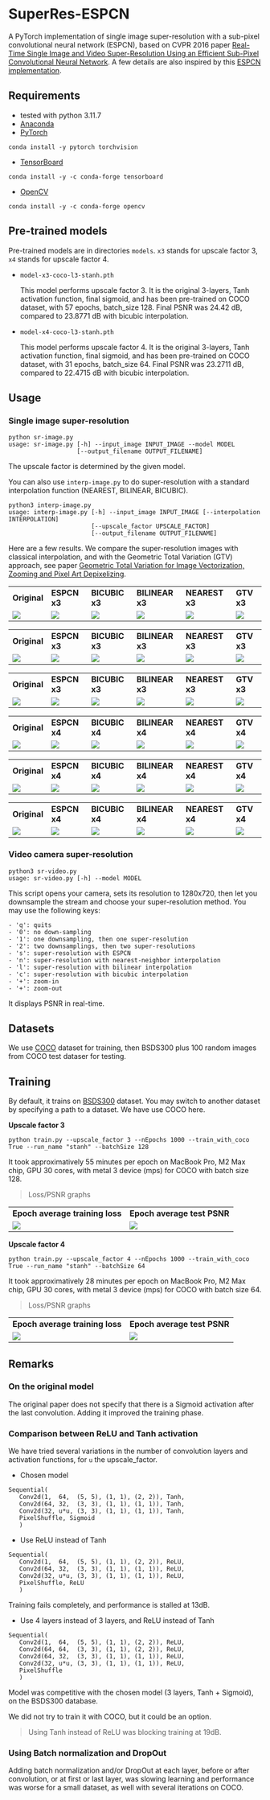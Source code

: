 # SuperRes-ESPCN

A PyTorch implementation of single image super-resolution with a
sub-pixel convolutional neural network (ESPCN), based on CVPR 2016
paper [Real-Time Single Image and Video Super-Resolution Using an
Efficient Sub-Pixel Convolutional Neural
Network](https://arxiv.org/abs/1609.05158). A few details are also
inspired by this [ESPCN
implementation](https://github.com/leftthomas/ESPCN).

## Requirements

- tested with python 3.11.7
- [Anaconda](https://www.anaconda.com/download/)
- [PyTorch](https://pytorch.org)
```
conda install -y pytorch torchvision
```
- [TensorBoard](https://www.tensorflow.org/tensorboard)
```
conda install -y -c conda-forge tensorboard
```
- [OpenCV](https://opencv.org)
```
conda install -y -c conda-forge opencv
```

## Pre-trained models

Pre-trained models are in directories `models`. `x3` stands for upscale factor 3, `x4` stands for upscale factor 4.

* `model-x3-coco-l3-stanh.pth`

  This model performs upscale factor 3. It is the original 3-layers,
  Tanh activation function, final sigmoid, and has been pre-trained on
  COCO dataset, with 57 epochs, batch_size 128. Final PSNR was 24.42
  dB, compared to 23.8771 dB with bicubic interpolation.

* `model-x4-coco-l3-stanh.pth`

  This model performs upscale factor 4.  It is the original 3-layers,
  Tanh activation function, final sigmoid, and has been pre-trained on
  COCO dataset, with 31 epochs, batch_size 64.  Final PSNR was 23.2711
  dB, compared to 22.4715 dB with bicubic interpolation.

## Usage

### Single image super-resolution

```
python sr-image.py
usage: sr-image.py [-h] --input_image INPUT_IMAGE --model MODEL
                   [--output_filename OUTPUT_FILENAME]
```

The upscale factor is determined by the given model.

You can also use `interp-image.py` to do super-resolution with a
standard interpolation function (NEAREST, BILINEAR, BICUBIC).

```
python3 interp-image.py
usage: interp-image.py [-h] --input_image INPUT_IMAGE [--interpolation INTERPOLATION]
                       [--upscale_factor UPSCALE_FACTOR]
                       [--output_filename OUTPUT_FILENAME]
```

Here are a few results. We compare the super-resolution images with classical interpolation, and with the Geometric Total Variation (GTV) approach, see paper [Geometric Total Variation for Image Vectorization, Zooming and Pixel Art Depixelizing](https://jacquesolivierlachaud.github.io/publication/kerautret-2019-acpr/).

<table>
<tr>
<td> <b> Original </b> </td>
<td> <b> ESPCN x3 </b> </td>
<td> <b> BICUBIC x3</b> </td>
<td> <b> BILINEAR x3</b> </td>
<td> <b> NEAREST x3</b> </td>
<td> <b> GTV x3</b> </td>
</tr>
<tr>
<td> <img src="images/mario-yoshi.png"> </td>
<td> <img src="images/mario-yoshi-up3-espcn.png"> </td>
<td> <img src="images/mario-yoshi-up3-bicubic.png"> </td>
<td> <img src="images/mario-yoshi-up3-bilinear.png"> </td>
<td> <img src="images/mario-yoshi-up3-nearest.png"> </td>
<td> <img src="images/mario-yoshi-up3-gtv.png"> </td>
</tr>
</table>
<table>
<tr>
<td> <b> Original </b> </td>
<td> <b> ESPCN x3</b> </td>
<td> <b> BICUBIC x3</b> </td>
<td> <b> BILINEAR x3</b> </td>
<td> <b> NEAREST x3</b> </td>
<td> <b> GTV x3</b> </td>
</tr>
<tr>
<td> <img src="images/urban.png"> </td>
<td> <img src="images/urban-x3-espcn.png"> </td>
<td> <img src="images/urban-x3-bicubic.png"> </td>
<td> <img src="images/urban-x3-bilinear.png"> </td>
<td> <img src="images/urban-x3-nearest.png"> </td>
<td> <img src="images/urban-x3-gtv.png"> </td>
</tr>
</table>
<table>
<tr>
<td> <b> Original </b> </td>
<td> <b> ESPCN x3</b> </td>
<td> <b> BICUBIC x3</b> </td>
<td> <b> BILINEAR x3</b> </td>
<td> <b> NEAREST x3</b> </td>
<td> <b> GTV x3</b> </td>
</tr>
<tr>
<td> <img src="images/papillon.png"> </td>
<td> <img src="images/papillon-x3-espcn.png"> </td>
<td> <img src="images/papillon-x3-bicubic.png"> </td>
<td> <img src="images/papillon-x3-bilinear.png"> </td>
<td> <img src="images/papillon-x3-nearest.png"> </td>
<td> <img src="images/papillon-x3-gtv.png"> </td>
</tr>
</table>

<table>
<tr>
<td> <b> Original </b> </td>
<td> <b> ESPCN x4 </b> </td>
<td> <b> BICUBIC x4</b> </td>
<td> <b> BILINEAR x4</b> </td>
<td> <b> NEAREST x4</b> </td>
<td> <b> GTV x4</b> </td>
</tr>
<tr>
<td> <img src="images/mario-yoshi.png"> </td>
<td> <img src="images/mario-yoshi-up4-espcn.png"> </td>
<td> <img src="images/mario-yoshi-up4-bicubic.png"> </td>
<td> <img src="images/mario-yoshi-up4-bilinear.png"> </td>
<td> <img src="images/mario-yoshi-up4-nearest.png"> </td>
<td> <img src="images/mario-yoshi-up4-gtv.png"> </td>
</tr>
</table>
<table>
<tr>
<td> <b> Original </b> </td>
<td> <b> ESPCN x4</b> </td>
<td> <b> BICUBIC x4</b> </td>
<td> <b> BILINEAR x4</b> </td>
<td> <b> NEAREST x4</b> </td>
<td> <b> GTV x4</b> </td>
</tr>
<tr>
<td> <img src="images/urban.png"> </td>
<td> <img src="images/urban-x4-espcn.png"> </td>
<td> <img src="images/urban-x4-bicubic.png"> </td>
<td> <img src="images/urban-x4-bilinear.png"> </td>
<td> <img src="images/urban-x4-nearest.png"> </td>
<td> <img src="images/urban-x4-gtv.png"> </td>
</tr>
</table>
<table>
<tr>
<td> <b> Original </b> </td>
<td> <b> ESPCN x4</b> </td>
<td> <b> BICUBIC x4</b> </td>
<td> <b> BILINEAR x4</b> </td>
<td> <b> NEAREST x4</b> </td>
<td> <b> GTV x4</b> </td>
</tr>
<tr>
<td> <img src="images/papillon.png"> </td>
<td> <img src="images/papillon-x4-espcn.png"> </td>
<td> <img src="images/papillon-x4-bicubic.png"> </td>
<td> <img src="images/papillon-x4-bilinear.png"> </td>
<td> <img src="images/papillon-x4-nearest.png"> </td>
<td> <img src="images/papillon-x4-gtv.png"> </td>
</tr>
</table>


### Video camera super-resolution

```
python3 sr-video.py
usage: sr-video.py [-h] --model MODEL
```

This script opens your camera, sets its resolution to 1280x720, then
let you downsample the stream and choose your super-resolution
method. You may use the following keys:

```
- 'q': quits
- '0': no down-sampling
- '1': one downsampling, then one super-resolution
- '2': two downsamplings, then two super-resolutions
- 's': super-resolution with ESPCN
- 'n': super-resolution with nearest-neighbor interpolation
- 'l': super-resolution with bilinear interpolation
- 'c': super-resolution with bicubic interpolation
- '+': zoom-in
- '+': zoom-out
```

It displays PSNR in real-time.

## Datasets

We use [COCO](https://cocodataset.org/#home) dataset for training,
then BSDS300 plus 100 random images from COCO test dataser for
testing.

## Training

By default, it trains on
[BSDS300](https://www2.eecs.berkeley.edu/Research/Projects/CS/vision/bsds/)
dataset. You may switch to another dataset by specifying a path to a
dataset. We have use COCO here.

**Upscale factor 3**

```
python train.py --upscale_factor 3 --nEpochs 1000 --train_with_coco True --run_name "stanh" --batchSize 128
```

It took approximatively 55 minutes per epoch on MacBook Pro, M2 Max
chip, GPU 30 cores, with metal 3 device (mps) for COCO with batch size
128.


> Loss/PSNR graphs

<table>
<tr>
<td> <b>Epoch average training loss</b> </td>
<td> <b>Epoch average test PSNR</b> </td>
</tr>
<tr>
<td> <img src="graphs/up3/epoch average loss.png"> </td>
<td> <img src="graphs/up3/epoch average psnr.png"> </td>
</tr>
</table>

**Upscale factor 4**

```
python train.py --upscale_factor 4 --nEpochs 1000 --train_with_coco True --run_name "stanh" --batchSize 64
```


It took approximatively 28 minutes per epoch on MacBook Pro, M2 Max
chip, GPU 30 cores, with metal 3 device (mps) for COCO with batch size
64.

> Loss/PSNR graphs

<table>
<tr>
<td> <b>Epoch average training loss</b> </td>
<td> <b>Epoch average test PSNR</b> </td>
</tr>
<tr>
<td> <img src="graphs/up4/epoch average loss.png"> </td>
<td> <img src="graphs/up4/epoch average psnr.png"> </td>
</tr>
</table>

## Remarks

### On the original model

The original paper does not specify that there is a Sigmoid activation
after the last convolution. Adding it improved the training phase.

### Comparison between ReLU and Tanh activation

We have tried several variations in the number of convolution layers
and activation functions, for `u` the upscale_factor.

* Chosen model
```
Sequential(
   Conv2d(1,  64,  (5, 5), (1, 1), (2, 2)), Tanh,
   Conv2d(64, 32,  (3, 3), (1, 1), (1, 1)), Tanh,
   Conv2d(32, u*u, (3, 3), (1, 1), (1, 1)), Tanh,
   PixelShuffle, Sigmoid
   )		 
```

* Use ReLU instead of Tanh
```
Sequential(
   Conv2d(1,  64,  (5, 5), (1, 1), (2, 2)), ReLU,
   Conv2d(64, 32,  (3, 3), (1, 1), (1, 1)), ReLU,
   Conv2d(32, u*u, (3, 3), (1, 1), (1, 1)), ReLU,
   PixelShuffle, ReLU
   )		 
```

Training fails completely, and performance is stalled at 13dB.

* Use 4 layers instead of 3 layers, and ReLU instead of Tanh
```
Sequential(
   Conv2d(1,  64,  (5, 5), (1, 1), (2, 2)), ReLU,
   Conv2d(64, 64,  (3, 3), (1, 1), (2, 2)), ReLU,   
   Conv2d(64, 32,  (3, 3), (1, 1), (1, 1)), ReLU,
   Conv2d(32, u*u, (3, 3), (1, 1), (1, 1)), ReLU,
   PixelShuffle
   )		 
```

Model was competitive with the chosen model (3 layers, Tanh +
Sigmoid), on the BSDS300 database.

We did not try to train it with COCO, but it could be an option.

> Using Tanh instead of ReLU was blocking training at 19dB.

### Using Batch normalization and DropOut

Adding batch normalization and/or DropOut at each layer, before or
after convolution, or at first or last layer, was slowing learning and
performance was worse for a small dataset, as well with several
iterations on COCO.



